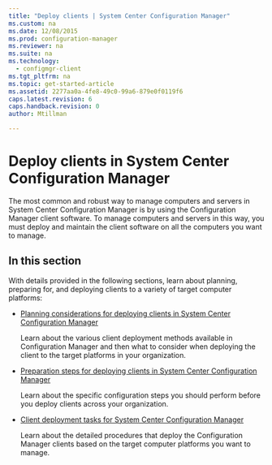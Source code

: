 ```yaml
---
title: "Deploy clients | System Center Configuration Manager"
ms.custom: na
ms.date: 12/08/2015
ms.prod: configuration-manager
ms.reviewer: na
ms.suite: na
ms.technology:
  - configmgr-client
ms.tgt_pltfrm: na
ms.topic: get-started-article
ms.assetid: 2277aa0a-4fe8-49c0-99a6-879e0f0119f6
caps.latest.revision: 6
caps.handback.revision: 0
author: Mtillman

---
```

# Deploy clients in System Center Configuration Manager
The most common and robust way to manage computers and servers in System Center Configuration Manager is by using the Configuration Manager client software. To manage computers and servers in this way, you must deploy and maintain the client software on all the computers you want to manage.  

## In this section  
 With details provided in the following sections, learn about planning, preparing for, and deploying clients to a variety of target computer platforms:  

-   [Planning considerations for deploying clients in System Center Configuration Manager](../../../core/clients/deploy/plan/planning-considerations-for-deploying-clients.md)  

     Learn about the various client deployment methods available in Configuration Manager and then what to consider when deploying the client to the target platforms in your organization.  

-   [Preparation steps for deploying clients in System Center Configuration Manager](../Topic/Preparation%20steps%20for%20deploying%20clients%20in%20System%20Center%20Configuration%20Manager.md)  

     Learn about the specific configuration steps you should perform before you deploy clients across your organization.  

-   [Client deployment tasks for System Center Configuration Manager](../../../core/clients/deploy/client-deployment-tasks.md)  

     Learn about the detailed procedures that deploy the Configuration Manager clients based on the target computer platforms you want to manage.  

